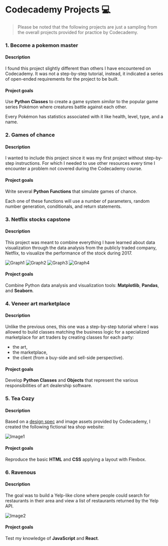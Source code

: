 # Codecademy Projects 💻

> Please be noted that the following projects are just a sampling from the overall projects provided for practice by Codecademy.

### 1. Become a pokemon master

#### Description

I found this project slightly different than others I have encountered on Codecademy. It was not a step-by-step tutorial, instead, it indicated a series of open-ended requirements for the project to be built.

#### Project goals

Use **Python Classes** to create a game system _similar_ to the popular game series Pokémon where creatures battle against each other.

Every Pokémon has statistics associated with it like health, level, type, and a name.

### 2. Games of chance

#### Description

I wanted to include this project since it was my first project without step-by-step instructions. For which I needed to use other resources every time I encounter a problem not covered during the Codecademy course.

#### Project goals

Write several **Python Functions** that simulate games of chance.

Each one of these functions will use a number of parameters, random number generation, conditionals, and return statements.

### 3. Netflix stocks capstone

#### Description

This project was meant to combine everything I have learned about data visualization through the data analysis from the publicly traded company, Netflix, to visualize the performance of the stock during 2017.

![Graph1](Netflix_stocks_capstone/graphs/Actual_reported_quarterly_EPS_vs_the_estimated_quarterly_EPS.png)
![Graph2](Netflix_stocks_capstone/graphs/Distribution_of_2017_Netflix_Stock_Prices_by_Quarter.png)
![Graph3](Netflix_stocks_capstone/graphs/Earnings_and_revenue_reported_2017-18.png)
![Graph4](Netflix_stocks_capstone/graphs/Netflix_vs_DowJones.png)

#### Project goals

Combine Python data analysis and visualization tools: **Matplotlib**, **Pandas**, and **Seaborn**.

### 4. Veneer art marketplace

#### Description

Unlike the previous ones, this one was a step-by-step tutorial where I was allowed to build classes matching the business logic for a specialized marketplace for art traders by creating classes for each party:
- the art,
- the marketplace,
- the client (from a buy-side and sell-side perspective).

#### Project goals

Develop **Python Classes** and **Objects** that represent the various responsibilities of art dealership software.

### 5. Tea Cozy

#### Description

Based on a [design spec](https://content.codecademy.com/courses/freelance-1/unit-4/img-tea-cozy-redline.jpg) and image assets provided by Codecademy, I created the following fictional tea shop website: 

![Image1](TeaCozy/TeaCozy_webpage.png)

#### Project goals

Reproduce the basic **HTML** and **CSS** applying a layout with Flexbox.

### 6. Ravenous

#### Description

The goal was to build a Yelp-like clone where people could search for restaurants in their area and view a list of restaurants returned by the Yelp API. 

![Image2](Ravenous/ravenous_webpage.png)

#### Project goals

Test my knowledge of **JavaScript** and **React**.

